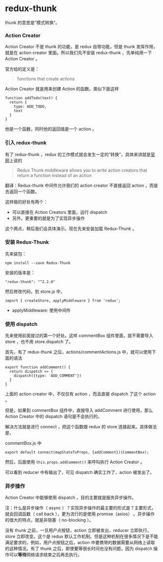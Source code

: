 # redux-thunk

thunk 的意思是”模式转换“。

### Action Creator

Action Creator 不是 thunk 的功能，是 redux 自带功能，但是 thunk 发挥作用，就是在 action creator 里面。所以我们先不安装 redux-thunk ，先单纯用一下 Action Creator 。

官方给的定义是：

>functions that create actions

Action Creator 就是用来创建 Action 的函数。类似下面这样

```
function addTodo(text) {
  return {
    type: ADD_TODO,
    text
  }
}
```

他是一个函数，同时他的返回值是一个 action 。

### 引入 redux-thunk

有了 redux-thunk ，redux 的工作模式就会发生一定的“转换”，具体来讲就是[官网](https://github.com/gaearon/redux-thunk)上说的


>Redux Thunk middleware allows you to write action creators that return a function instead of an action

翻译：Redux-thunk 中间件允许我们的 action creator 不直接返回 action ，而是去返回一个函数。


这样做的好处有两个：

- 可以直接在 Action Creators 里面，运行 dispatch
- 另外，更重要的就是为了实现异步操作

这个两点，稍后我们会具体演示。现在先来安装加载 Redux-Thunk 。

### 安装 Redux-Thunk

先来装包：

```
npm install --save Redux-Thunk
```

安装的版本是：

```
"redux-thunk": "^2.2.0"
```

然后修改代码，到 store.js 中，

```
import { createStore, applyMiddleware } from 'redux';
```

- applyMiddleware: 使用中间件


### 使用 dispatch

先来使用前面提过的第一个好处。这样 commentBox 组件里面，就不需要导入 store ，也不用 store.dispatch 了。


首先，有了 redux-thunk 之后，actions/commentActions.js 中，就可以使用下面的语法

```
export function addComment() {
  return dispatch => {
    dispatch({type: 'ADD_COMMENT'})
  }
}
```

上面的 action creator 中，不仅仅有 action ，而且直接 dispatch 了这个 action 。

但是，如果到 commentBox 组件中，直接导入 addComment 进行使用，那么 Action Creator 中的 dispatch 语句是不会执行的。

解决方法就是进行 connect ，把这个函数跟 redux 的 store 连接起来。具体做法是，

commentBox.js 中

```
export default connect(mapStateToProps, {addComment})(CommentBox);
```

然后，后面使用 `this.props.addComment()` 来呼叫执行 Action Creator 。

可以看到 reducer 中有输出了，可见 dispatch 确实工作了，action 被发出了。


### 异步操作

Action Creator 中能够使用 dispatch ，目的主要就是服务异步操作。

注：什么是异步操作（ async ）？实现异步操作的最主要的形式是？主要形式，就会回调函数（ call back ），更为流行的是使用 promise（axios） 。异步操作的很大的特点，就是非阻塞（ no-blocking ）。


没有 thunk 之前，一旦用户点按钮，action 立即被发出，reducer 立即执行，store 立即改变。这个是 redux 默认工作机制。但是这种机制在很多情况下是不能满足要求的，例如，用户点按钮之后，action 中要携带的数据需要从网络上读取的这种情况。有了 thunk 之后，即使要等很长时间也没有问题，因为 dispatch 操作可以**等待**网络请求结束之后再去执行。

